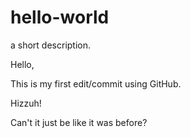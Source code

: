 # hello-world
a short description.

Hello,

This is my first edit/commit using GitHub.

Hizzuh!

Can't it just be like it was before?
